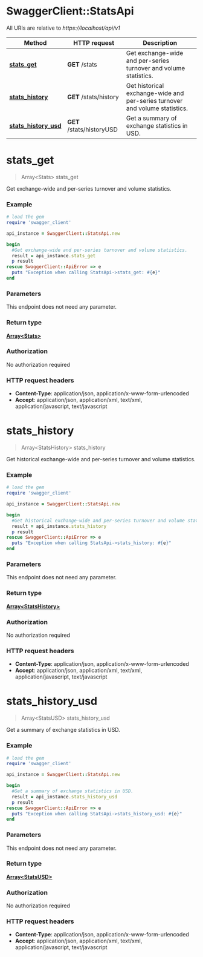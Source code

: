 # SwaggerClient::StatsApi

All URIs are relative to *https://localhost/api/v1*

Method | HTTP request | Description
------------- | ------------- | -------------
[**stats_get**](StatsApi.md#stats_get) | **GET** /stats | Get exchange-wide and per-series turnover and volume statistics.
[**stats_history**](StatsApi.md#stats_history) | **GET** /stats/history | Get historical exchange-wide and per-series turnover and volume statistics.
[**stats_history_usd**](StatsApi.md#stats_history_usd) | **GET** /stats/historyUSD | Get a summary of exchange statistics in USD.


# **stats_get**
> Array&lt;Stats&gt; stats_get

Get exchange-wide and per-series turnover and volume statistics.

### Example
```ruby
# load the gem
require 'swagger_client'

api_instance = SwaggerClient::StatsApi.new

begin
  #Get exchange-wide and per-series turnover and volume statistics.
  result = api_instance.stats_get
  p result
rescue SwaggerClient::ApiError => e
  puts "Exception when calling StatsApi->stats_get: #{e}"
end
```

### Parameters
This endpoint does not need any parameter.

### Return type

[**Array&lt;Stats&gt;**](Stats.md)

### Authorization

No authorization required

### HTTP request headers

 - **Content-Type**: application/json, application/x-www-form-urlencoded
 - **Accept**: application/json, application/xml, text/xml, application/javascript, text/javascript



# **stats_history**
> Array&lt;StatsHistory&gt; stats_history

Get historical exchange-wide and per-series turnover and volume statistics.

### Example
```ruby
# load the gem
require 'swagger_client'

api_instance = SwaggerClient::StatsApi.new

begin
  #Get historical exchange-wide and per-series turnover and volume statistics.
  result = api_instance.stats_history
  p result
rescue SwaggerClient::ApiError => e
  puts "Exception when calling StatsApi->stats_history: #{e}"
end
```

### Parameters
This endpoint does not need any parameter.

### Return type

[**Array&lt;StatsHistory&gt;**](StatsHistory.md)

### Authorization

No authorization required

### HTTP request headers

 - **Content-Type**: application/json, application/x-www-form-urlencoded
 - **Accept**: application/json, application/xml, text/xml, application/javascript, text/javascript



# **stats_history_usd**
> Array&lt;StatsUSD&gt; stats_history_usd

Get a summary of exchange statistics in USD.

### Example
```ruby
# load the gem
require 'swagger_client'

api_instance = SwaggerClient::StatsApi.new

begin
  #Get a summary of exchange statistics in USD.
  result = api_instance.stats_history_usd
  p result
rescue SwaggerClient::ApiError => e
  puts "Exception when calling StatsApi->stats_history_usd: #{e}"
end
```

### Parameters
This endpoint does not need any parameter.

### Return type

[**Array&lt;StatsUSD&gt;**](StatsUSD.md)

### Authorization

No authorization required

### HTTP request headers

 - **Content-Type**: application/json, application/x-www-form-urlencoded
 - **Accept**: application/json, application/xml, text/xml, application/javascript, text/javascript



